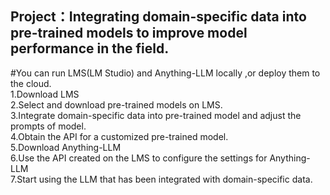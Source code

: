 ## Project：Integrating domain-specific data into pre-trained models to improve model performance in the field.
  
#You can run LMS(LM Studio) and Anything-LLM locally ,or deploy them to the cloud.  
1.Download LMS   
2.Select and download pre-trained models on LMS.  
3.Integrate domain-specific data into pre-trained model and adjust the prompts of model.  
4.Obtain the API for a customized pre-trained model.  
5.Download Anything-LLM  
6.Use the API created on the LMS to configure the settings for Anything-LLM   
7.Start using the LLM that has been integrated with domain-specific data.
